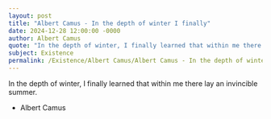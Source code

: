 ```yaml
---
layout: post
title: "Albert Camus - In the depth of winter I finally"
date: 2024-12-28 12:00:00 -0000
author: Albert Camus
quote: "In the depth of winter, I finally learned that within me there lay an invincible summer."
subject: Existence
permalink: /Existence/Albert Camus/Albert Camus - In the depth of winter I finally
---
```


In the depth of winter, I finally learned that within me there lay an invincible summer.

- Albert Camus
